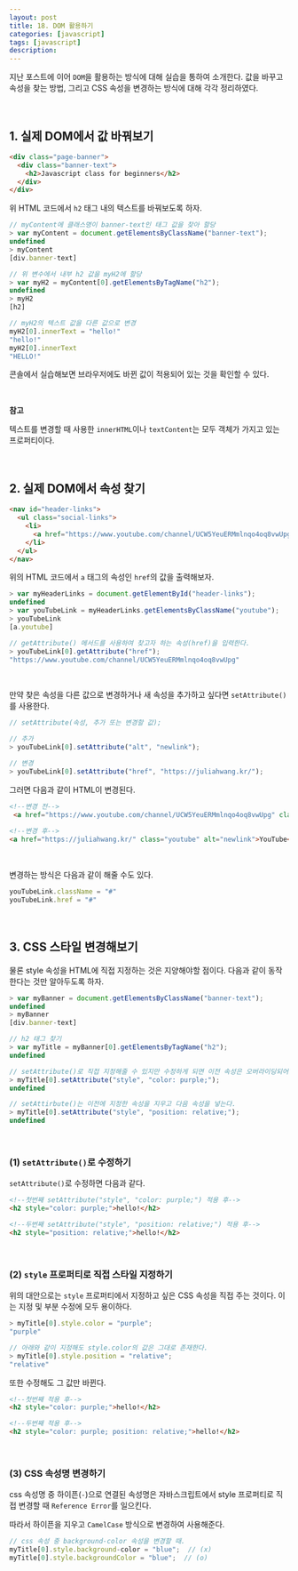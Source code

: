 ```yaml
---
layout: post
title: 18. DOM 활용하기
categories: [javascript]
tags: [javascript]
description: 
---
```


지난 포스트에 이어 `DOM`을 활용하는 방식에 대해 실습을 통하여 소개한다. 값을 바꾸고 속성을 찾는 방법, 그리고 CSS 속성을 변경하는 방식에 대해 각각 정리하였다.

<br>

## 1. 실제 DOM에서 값 바꿔보기 

```html
<div class="page-banner">
  <div class="banner-text">
    <h2>Javascript class for beginners</h2>
  </div>
</div>
```

위 HTML 코드에서 `h2` 태그 내의 텍스트를 바꿔보도록 하자. 

```js
// myContent에 클래스명이 banner-text인 태그 값을 찾아 할당
> var myContent = document.getElementsByClassName("banner-text");
undefined
> myContent
[div.banner-text]

// 위 변수에서 내부 h2 값을 myH2에 할당 
> var myH2 = myContent[0].getElementsByTagName("h2");
undefined
> myH2
[h2]

// myH2의 텍스트 값을 다른 값으로 변경
myH2[0].innerText = "hello!"
"hello!"
myH2[0].innerText
"HELLO!"
```

콘솔에서 실습해보면 브라우저에도 바뀐 값이 적용되어 있는 것을 확인할 수 있다.

<br>

**참고**
 
텍스트를 변경할 때 사용한 `innerHTML`이나 `textContent`는 모두 객체가 가지고 있는 프로퍼티이다. 

<br>


## 2. 실제 DOM에서 속성 찾기 

```html
<nav id="header-links">
  <ul class="social-links">
    <li>
      <a href="https://www.youtube.com/channel/UCW5YeuERMmlnqo4oq8vwUpg" class="youtube">YouTube</a>
    </li>
  </ul>
</nav>
```

위의 HTML 코드에서 `a` 태그의 속성인 `href`의 값을 출력해보자. 

```js
> var myHeaderLinks = document.getElementById("header-links");
undefined
> var youTubeLink = myHeaderLinks.getElementsByClassName("youtube");
> youTubeLink
[a.youtube]

// getAttribute() 메서드를 사용하여 찾고자 하는 속성(href)을 입력한다.
> youTubeLink[0].getAttribute("href");
"https://www.youtube.com/channel/UCW5YeuERMmlnqo4oq8vwUpg"

```

<br>

만약 찾은 속성을 다른 값으로 변경하거나 새 속성을 추가하고 싶다면 `setAttribute()`를 사용한다.

```js
// setAttribute(속성, 추가 또는 변경할 값);

// 추가 
> youTubeLink[0].setAttribute("alt", "newlink");

// 변경
> youTubeLink[0].setAttribute("href", "https://juliahwang.kr/");
```

그러면 다음과 같이 HTML이 변경된다. 

```html
<!--변경 전-->
 <a href="https://www.youtube.com/channel/UCW5YeuERMmlnqo4oq8vwUpg" class="youtube">YouTube</a>
 
<!--변경 후-->
<a href="https://juliahwang.kr/" class="youtube" alt="newlink">YouTube</a>
```

<br>

변경하는 방식은 다음과 같이 해줄 수도 있다. 

```js 
youTubeLink.className = "#"
youTubeLink.href = "#"
```

<br>

## 3. CSS 스타일 변경해보기

물론 style 속성을 HTML에 직접 지정하는 것은 지양해야할 점이다. 다음과 같이 동작한다는 것만 알아두도록 하자.

```js
> var myBanner = document.getElementsByClassName("banner-text");
undefined
> myBanner
[div.banner-text]

// h2 태그 찾기
> var myTitle = myBanner[0].getElementsByTagName("h2");
undefined

// setAttribute()로 직접 지정해줄 수 있지만 수정하게 되면 이전 속성은 오버라이딩되어 사라지는 단점이 있다. 
> myTitle[0].setAttribute("style", "color: purple;");
undefined

// setAttirbute()는 이전에 지정한 속성을 지우고 다음 속성을 넣는다. 
> myTitle[0].setAttribute("style", "position: relative;");
undefined
```

<br>

### (1) `setAttribute()`로 수정하기 

`setAttribute()`로 수정하면 다음과 같다. 

```html
<!--첫번째 setAttribute("style", "color: purple;") 적용 후-->
<h2 style="color: purple;">hello!</h2>

<!--두번째 setAttribute("style", "position: relative;") 적용 후-->
<h2 style="position: relative;">hello!</h2>
```

<br>

### (2) `style` 프로퍼티로 직접 스타일 지정하기

위의 대안으로는 `style` 프로퍼티에서 지정하고 싶은 CSS 속성을 직접 주는 것이다. 이는 지정 및 부분 수정에 모두 용이하다.

```js
> myTitle[0].style.color = "purple";
"purple"

// 아래와 같이 지정해도 style.color의 값은 그대로 존재한다. 
> myTitle[0].style.position = "relative";
"relative" 
```

또한 수정해도 그 값만 바뀐다.

```html
<!--첫번째 적용 후-->
<h2 style="color: purple;">hello!</h2>

<!--두번째 적용 후-->
<h2 style="color: purple; position: relative;">hello!</h2>
```

<br>

### (3) CSS 속성명 변경하기 

css 속성명 중 하이픈(`-`)으로 연결된 속성명은 자바스크립트에서 style 프로퍼티로 직접 변경할 때 `Reference Error`를 일으킨다. 

따라서 하이픈을 지우고 `CamelCase` 방식으로 변경하여 사용해준다. 

```js
// css 속성 중 background-color 속성을 변경할 때.
myTitle[0].style.background-color = "blue";  // (x)
myTitle[0].style.backgroundColor = "blue";  // (o)
```

<br>
